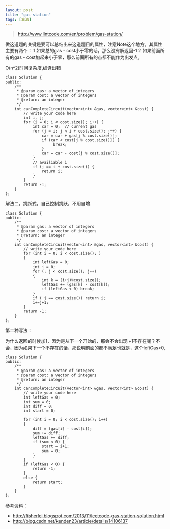 ```yaml
---
layout: post
title: "gas-station"
tags: [算法]
---	
```

	
>http://www.lintcode.com/en/problem/gas-station/

做这道题的关键是要可以总结出来这道题目的属性，注意Note这个地方，其属性主要有两个：
1 如果总的gas - cost小于零的话，那么没有解返回-1
2 如果前面所有的gas - cost加起来小于零，那么前面所有的点都不能作为出发点。

O(n^2)时间复杂度,编译出错

	class Solution {
	public:
	    /**
	     * @param gas: a vector of integers
	     * @param cost: a vector of integers
	     * @return: an integer 
	     */
	    int canCompleteCircuit(vector<int> &gas, vector<int> &cost) {
	        // write your code here
	        int i, j;
	        for (i = 0; i < cost.size(); i++) {
	            int car = 0;  // current gas
	            for (j = i; j < i + cost.size(); j++) {
	                car = car + gas[j % cost.size()];
	                if (car < cost[j % cost.size()]) {
	                     break;
	                }
	                car = car - cost[j % cost.size()];
	            }
	            // availiable i
	            if (j == i + cost.size()) {
	                return i;
	            }
	        }
	        return -1;
	    }
	};

解法二，跳跃式，自己控制跳跃，不用自增

	class Solution {
	public:
	    /**
	     * @param gas: a vector of integers
	     * @param cost: a vector of integers
	     * @return: an integer 
	     */
	    int canCompleteCircuit(vector<int> &gas, vector<int> &cost) {
	        // write your code here
	        for (int i = 0; i < cost.size(); )  
	        {  
	            int leftGas = 0;  
	            int j = 0;  
	            for (; j < cost.size(); j++)  
	            {  
	                int k = (i+j)%cost.size();  
	                leftGas += (gas[k] - cost[k]);  
	                if (leftGas < 0) break;  
	            }  
	            if ( j == cost.size()) return i;  
	            i+=j+1;  
	        }  
	        return -1;  
	    }
	};

第二种写法：

为什么返回的时候加1，因为是从下一个开始的，那会不会出现i+1不存在呢？不会，因为如果下一个不存在的话，那说明前面的都不满足也就是，这个leftGas<0,

	class Solution {
	public:
	    /**
	     * @param gas: a vector of integers
	     * @param cost: a vector of integers
	     * @return: an integer 
	     */
	    int canCompleteCircuit(vector<int> &gas, vector<int> &cost) {
	        // write your code here
	        int leftGas = 0;
	        int sum = 0;
	        int diff = 0;
	        int start = 0;
	        
	        for (int i = 0; i < cost.size(); i++)  
	        {  
	            diff = (gas[i] - cost[i]);
	            sum += diff;
	            leftGas += diff;
	            if (sum < 0) {
	                start = i+1;
	                sum = 0;
	            }  
	        }
	        if (leftGas < 0) {
	            return -1;
	        }
	        else {
	            return start;
	        }
	    }
	};


参考资料：

+ http://fisherlei.blogspot.com/2013/11/leetcode-gas-station-solution.html
+ http://blog.csdn.net/kenden23/article/details/14106137